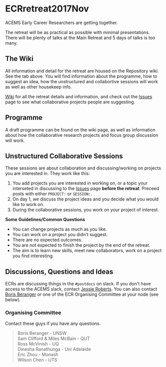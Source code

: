 # ECRretreat2017Nov

ACEMS Early Career Researchers are getting together.

The retreat will be as practical as possible with minimal presentations. There will be plenty of talks at the Main Retreat and 5 days of talks is too many.

## The Wiki 
All information and detail for the retreat are housed on the Repository wiki. See the tab above. You will find information about the programme, how to suggest an idea, how the unstructured and collabortive sessions will work as well as other housekeep info. 

[Wiki](https://github.com/ACEMS/ECRretreat2017Nov/wiki) for all the retreat details and information, and check out the [Issues](https://github.com/ACEMS/ECRretreat2017Nov/issues) page to see what collaborative projects people are suggesting. 
   

## Programme
A draft programme can be found on the wiki page, as well as information about how the collaborative research projects and focus group discussion will work. 
   
   
## Unstructured Collaborative Sessions
These sessions are about collaboration and discussing/working on projects you are interested in. They work like this: 
1. You add projects you are interested in working on, or a topic your interseted in discussing to the [Issues](https://github.com/ACEMS/ECRretreat2017Nov/issues) page **before the retreat**. Preceed posts with either `PROJECT:` or `SESSION:`.   
2. On day 1, we discuss the project ideas and you decide what you would like to work on.
3. During the collaborative sessions, you work on your project of interest. 


**Some Guidelines/Common Questions** 
* You can change projects as much as you like. 
* You can work on a project you didn't suggest.
* There are no expected outcomes.
* You are not expected to finish the project by the end of the retreat. 
* The aim is to learn new skills, meet new collaborators, work on a project you find interesting. 

## Discussions, Questions and Ideas

ECRs are discussing things in the `#postdocs` on slack.  If you don't have access to the ACEMS slack, contact [Jessie Roberts](https://acems.org.au/our-people/jessie-roberts). You can also contact [Boris Beranger](https://acems.org.au/our-people/boris-beranger) or one of the ECR Organising Committee at your node (see below). 



### Organising Committee 
Contact these guys if you have any questions. 

 > Boris Beranger - UNSW     
 > Sam Clifford & Miles McBain - QUT    
 > Ross McVinish - UQ   
 > Dinesha Ranathunga - Uni Adelaide    
 > Eric Zhou - Monash    
 > Wilson Chen - UTS   




